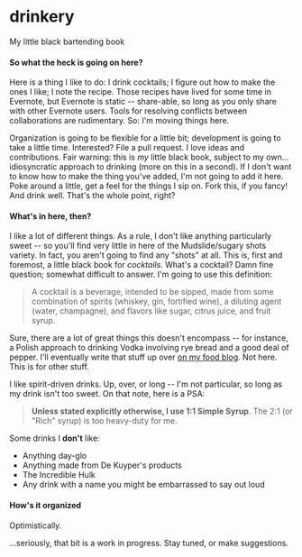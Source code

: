 drinkery
========

My little black bartending book

#### So what the heck is going on here?

Here is a thing I like to do: I drink cocktails; I figure out how to make the ones I like; I note the recipe. Those recipes have lived for some time in Evernote, but Evernote is static -- share-able, so long as you only share with other Evernote users. Tools for resolving conflicts between collaborations are rudimentary. So: I'm moving things here.

Organization is going to be flexible for a little bit; development is going to take a little time. Interested? File a pull request. I love ideas and contributions. Fair warning: this is _my_ little black book, subject to my own... idiosyncratic approach to drinking (more on this in a second). If I don't want to know how to make the thing you've added, I'm not going to add it here. Poke around a little, get a feel for the things I sip on. Fork this, if you fancy! And drink well. That's the whole point, right?

#### What's in here, then?

I like a lot of different things. As a rule, I don't like anything particularly sweet -- so you'll find very little in here of the Mudslide/sugary shots variety. In fact, you aren't going to find any "shots" at all. This is, first and foremost, a little black book for _cocktails_. What's a cocktail? Damn fine question; somewhat difficult to answer. I'm going to use this definition:

> A cocktail is a beverage, intended to be sipped, made from some combination of spirits (whiskey, gin, fortified wine), a diluting agent (water, champagne), and flavors like sugar, citrus juice, and fruit syrup.

Sure, there are a lot of great things this doesn't encompass -- for instance, a Polish approach to drinking Vodka involving rye bread and a good deal of pepper. I'll eventually write that stuff up over [on my food blog](www.gastove.com). Not here. This is for other stuff.

I like spirit-driven drinks. Up, over, or long -- I'm not particular, so long as my drink isn't too sweet. On that note, here is a PSA:

> **Unless stated explicitly otherwise, I use 1:1 Simple Syrup**. The 2:1 (or "Rich" syrup) is too heavy-duty for me.

Some drinks I **don't** like:

* Anything day-glo
* Anything made from De Kuyper's products
* The Incredible Hulk
* Any drink with a name you might be embarrassed to say out loud

#### How's it organized

Optimistically.

...seriously, that bit is a work in progress. Stay tuned, or make suggestions.
